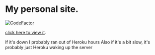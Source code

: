 # My personal site.
[![CodeFactor](https://www.codefactor.io/repository/github/cainy-a/PersonalWebsite/badge)](https://www.codefactor.io/repository/github/cainy-a/PersonalWebsite)

[click here to view it](https://yellowsink.herokuapp.com).

If it's down I probably ran out of Heroku hours
Also if it's a bit slow, it's probably just Heroku waking up the server
